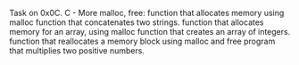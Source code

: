 Task on 0x0C. C - More malloc, free:
function that allocates memory using malloc
function that concatenates two strings.
function that allocates memory for an array, using malloc
function that creates an array of integers.
function that reallocates a memory block using malloc and free
program that multiplies two positive numbers.
